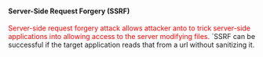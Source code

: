 <h4>Server-Side Request Forgery (SSRF)</h4>

<span style="color:red">Server-side request forgery attack allows attacker anto to trick server-side applications into allowing access to the server modifying files.</span> `SSRF can be successful if the target application reads that from a url without sanitizing it.
